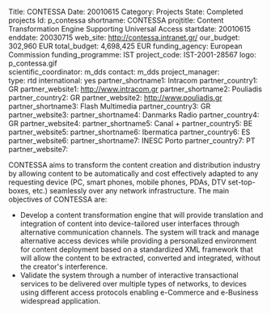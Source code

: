 Title: CONTESSA
Date:  20010615
Category: Projects
State: Completed projects
Id: p_contessa
shortname: CONTESSA
projtitle: Content Transformation Engine Supporting Universal Access
startdate: 20010615
enddate: 20030715 
web_site: http://contessa.intranet.gr/
our_budget: 302,960 EUR
total_budget: 4,698,425 EUR
funding_agency: European Commission
funding_programme: IST
project_code: IST-2001-28567
logo: p_contessa.gif  
scientific_coordinator: m_dds
contact: m_dds
project_manager:  
type: rtd
international: yes
partner_shortname1: Intracom
partner_country1: GR
partner_website1: http://www.intracom.gr
partner_shortname2: Pouliadis
partner_country2: GR
partner_website2: http://www.pouliadis.gr
partner_shortname3: Flash Multimedia
partner_country3: GR
partner_website3:
partner_shortname4: Danmarks Radio
partner_country4: GR
partner_website4:
partner_shortname5: Canal +
partner_country5: BE
partner_website5:
partner_shortname6: Ibermatica
partner_country6: ES
partner_website6:
partner_shortname7: INESC Porto
partner_country7: PT
partner_website7:

CONTESSA aims to transform the content creation and distribution industry by
allowing content to be automatically and cost effectively adapted
to any requesting device (PC, smart phones, mobile phones, PDAs, DTV
set-top-boxes, etc.) seamlessly over any network infrastructure. The
main objectives of CONTESSA are:
<ul>
<li>Develop a content transformation engine that will provide translation
and integration of content into device-tailored user interfaces through
alternative communication channels. The system will track and manage
alternative access devices while providing a personalized environment
for content deployment based on a standardized XML framework that will
allow the content to be extracted, converted and integrated, without
the creator's interference.</li>
<li>Validate the system through a number of interactive transactional
services to be delivered over multiple types of networks, to devices
using different access protocols enabling e-Commerce and e-Business
widespread application.</li>
</ul>
